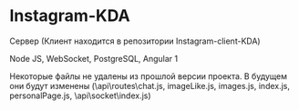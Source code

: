 # Instagram-KDA

Сервер
(Клиент находится в репозитории Instagram-client-KDA)

Node JS, WebSocket, PostgreSQL, Angular 1

Некоторые файлы не удалены из прошлой версии проекта. В будущем они будут изменены
(\api\routes\chat.js, imageLike.js, images.js, index.js, personalPage.js, \api\socket\index.js)
